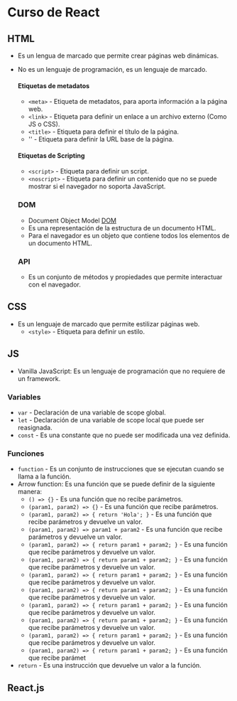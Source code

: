# Curso de React

## HTML
* Es un lengua de marcado que permite crear páginas web dinámicas.
* No es un lenguaje de programación, es un lenguaje de marcado.
    #### Etiquetas de metadatos
    * `<meta>` - Etiqueta de metadatos, para aporta información a la página web.
     * `<link>` - Etiqueta para definir un enlace a un archivo externo (Como JS o CSS).
    * `<title>` - Etiqueta para definir el título de la página.
    * '<base>' - Etiqueta para definir la URL base de la página.

    #### Etiquetas de Scripting
    * `<script>` - Etiqueta para definir un script.
    * `<noscript>` - Etiqueta para definir un contenido que no se puede mostrar si el navegador no soporta JavaScript.
    ### DOM 
    * Document Object Model [DOM](https://developer.mozilla.org/en-US/docs/Web/API/Document_Object_Model/Introduction "Dev Mozilla DOM")
    * Es una representación de la estructura de un documento HTML.
    * Para el navegador es un objeto que contiene todos los elementos de un documento HTML.
    ### API
    * Es un conjunto de métodos y propiedades que permite interactuar con el navegador.
## CSS
* Es un lenguaje de marcado que permite estilizar páginas web.
    * `<style>` - Etiqueta para definir un estilo.
## JS
* Vanilla JavaScript: Es un lenguaje de programación que no requiere de un framework.
### Variables
* `var` - Declaración de una variable de scope global.
* `let` - Declaración de una variable de scope local que puede ser reasignada.
* `const` - Es una constante que no puede ser modificada una vez definida.
### Funciones
* `function` - Es un conjunto de instrucciones que se ejecutan cuando se llama a la función.
* Arrow function: Es una función que se puede definir de la siguiente manera:
    * `() => {}` - Es una función que no recibe parámetros.
    * `(param1, param2) => {}` - Es una función que recibe parámetros.
    * `(param1, param2) => { return 'Hola'; }` - Es una función que recibe parámetros y devuelve un valor.
    * `(param1, param2) => param1 + param2` - Es una función que recibe parámetros y devuelve un valor.
    * `(param1, param2) => { return param1 + param2; }` - Es una función que recibe parámetros y devuelve un valor.
    * `(param1, param2) => { return param1 + param2; }` - Es una función que recibe parámetros y devuelve un valor.
    * `(param1, param2) => { return param1 + param2; }` - Es una función que recibe parámetros y devuelve un valor.
    * `(param1, param2) => { return param1 + param2; }` - Es una función que recibe parámetros y devuelve un valor.
    * `(param1, param2) => { return param1 + param2; }` - Es una función que recibe parámetros y devuelve un valor.
    * `(param1, param2) => { return param1 + param2; }` - Es una función que recibe parámetros y devuelve un valor.
    * `(param1, param2) => { return param1 + param2; }` - Es una función que recibe parámetros y devuelve un valor.
    * `(param1, param2) => { return param1 + param2; }` - Es una función que recibe parámet
* `return` - Es una instrucción que devuelve un valor a la función.
## React.js
